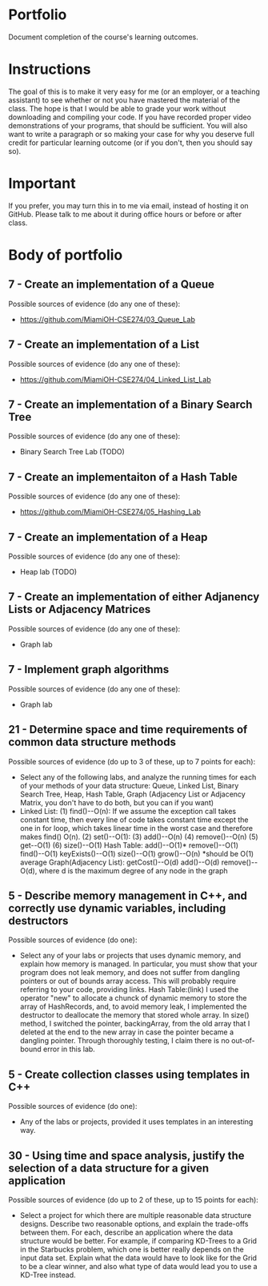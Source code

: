 Portfolio
=========

Document completion of the course's learning outcomes.

Instructions
====
The goal of this is to make it very easy for me (or an employer, or a teaching assistant) to see whether or not you have mastered the material of the class. The hope is that I would be able to grade your work without downloading and compiling your code. If you have recorded proper video demonstrations of your programs, that should be sufficient. You will also want to write a paragraph or so making your case for why you deserve full credit for particular learning outcome (or if you don't, then you should say so).

Important
=========
If you prefer, you may turn this in to me via email, instead of hosting it on GitHub. Please talk to me about it during office hours or before or after class.

Body of portfolio
====

7 - Create an implementation of a Queue
----
Possible sources of evidence (do any one of these):

* https://github.com/MiamiOH-CSE274/03_Queue_Lab

7 - Create an implementation of a List
----
Possible sources of evidence (do any one of these):

* https://github.com/MiamiOH-CSE274/04_Linked_List_Lab

7 - Create an implementation of a Binary Search Tree
----
Possible sources of evidence (do any one of these):

* Binary Search Tree Lab (TODO)

7 - Create an implementaiton of a Hash Table
----
Possible sources of evidence (do any one of these):

* https://github.com/MiamiOH-CSE274/05_Hashing_Lab

7 - Create an implementation of a Heap
----
Possible sources of evidence (do any one of these):

* Heap lab (TODO)

7 - Create an implementation of either Adjanency Lists or Adjacency Matrices
----
Possible sources of evidence (do any one of these):

* Graph lab

7 - Implement graph algorithms
----
Possible sources of evidence (do any one of these):

* Graph lab

21 - Determine space and time requirements of common data structure methods
-----
Possible sources of evidence (do up to 3 of these, up to 7 points for each):

* Select any of the following labs, and analyze the running times for each of your methods of your data structure: Queue, Linked List, Binary Search Tree, Heap, Hash Table, Graph (Adjacency List or Adjacency Matrix, you don't have to do both, but you can if you want)
* Linked List: 
(1) find()--O(n): If we assume the exception call takes constant time, then every line of code takes constant time except the one in for loop, which takes linear time in the worst case and therefore makes find() O(n).
(2) set()--O(1): 
(3) add()--O(n) 
(4) remove()--O(n) 
(5) get--O(1) 
(6) size()--O(1) 
Hash Table: add()--O(1)* remove()--O(1) find()--O(1) keyExists()--O(1) size()--O(1) grow()--O(n) *should be O(1) average
Graph(Adjacency List): getCost()--O(d) add()--O(d) remove()--O(d), where d is the maximum degree of any node in the graph

5 - Describe memory management in C++, and correctly use dynamic variables, including destructors
----
Possible sources of evidence (do one):

* Select any of your labs or projects that uses dynamic memory, and explain how memory is managed. In particular, you must show that your program does not leak memory, and does not suffer from dangling pointers or out of bounds array access. This will probably require referring to your code, providing links.
Hash Table:(link)
I used the operator "new" to allocate a chunck of dynamic memory to store the array of HashRecords, and, to avoid memory leak, I implemented the destructor to deallocate the memory that stored whole array. In size() method, I switched the pointer, backingArray, from the old array that I deleted at the end to the new array in case the pointer became a dangling pointer. Through thoroughly testing, I claim there is no out-of-bound error in this lab.     

5 - Create collection classes using templates in C++
----
Possible sources of evidence (do one):

* Any of the labs or projects, provided it uses templates in an interesting way.


30 - Using time and space analysis, justify the selection of a data structure for a given application
----

Possible sources of evidence (do up to 2 of these, up to 15 points for each):

* Select a project for which there are multiple reasonable data structure designs. Describe two reasonable options, and explain the trade-offs between them. For each, describe an application where the data structure would be better. For example, if comparing KD-Trees to a Grid in the Starbucks problem, which one is better really depends on the input data set. Explain what the data would have to look like for the Grid to be a clear winner, and also what type of data would lead you to use a KD-Tree instead.
